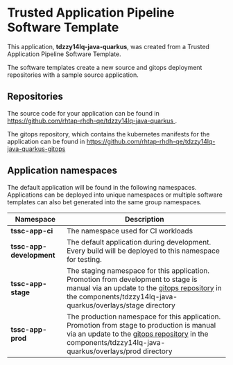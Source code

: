 # Trusted Application Pipeline Software Template

This application, **tdzzy14lq-java-quarkus**, was created from a Trusted Application Pipeline Software Template.

The software templates create a new source and gitops deployment repositories with a sample source application. 

## Repositories

The source code for your application can be found in [https://github.com/rhtap-rhdh-qe/tdzzy14lq-java-quarkus ](https://github.com/rhtap-rhdh-qe/tdzzy14lq-java-quarkus ).
 
The gitops repository, which contains the kubernetes manifests for the application can be found in 
[https://github.com/rhtap-rhdh-qe/tdzzy14lq-java-quarkus-gitops ](https://github.com/rhtap-rhdh-qe/tdzzy14lq-java-quarkus-gitops ) 

## Application namespaces 

The default application will be found in the following namespaces. Applications can be deployed into unique namespaces or multiple software templates can also bet generated into the same group namespaces.  

|  Namespace   |  Description   |  
| -------- | -------- |
| **tssc-app-ci** | The namespace used for CI workloads |
| **tssc-app-development** | The default application during development. Every build will be deployed to this namespace for testing. |
| **tssc-app-stage** | The staging namespace for this application. Promotion from development to stage is manual via an update to the [gitops repository](https://github.com/rhtap-rhdh-qe/tdzzy14lq-java-quarkus-gitops ) in the components/tdzzy14lq-java-quarkus/overlays/stage directory |
| **tssc-app-prod** | The production namespace for this application. Promotion from stage to production is manual via an update to the [gitops repository](https://github.com/rhtap-rhdh-qe/tdzzy14lq-java-quarkus-gitops ) in the components/tdzzy14lq-java-quarkus/overlays/prod directory |